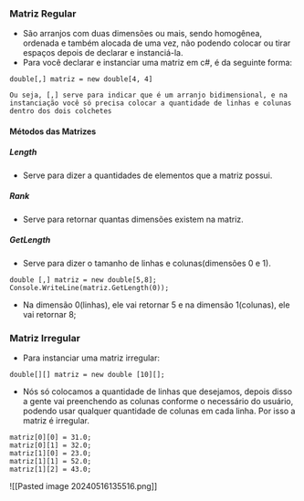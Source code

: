 ### Matriz Regular
- São arranjos com duas dimensões ou mais, sendo homogênea, ordenada e também alocada de uma vez, não podendo colocar ou tirar espaços depois de declarar e instanciá-la. 
- Para você declarar e instanciar uma matriz em c#, é da seguinte forma:
```
double[,] matriz = new double[4, 4]
```
	Ou seja, [,] serve para indicar que é um arranjo bidimensional, e na instanciação você só precisa colocar a quantidade de linhas e colunas dentro dos dois colchetes
#### Métodos das Matrizes
##### Length 
- Serve para dizer a quantidades de elementos que a matriz possui.
##### Rank
- Serve para retornar quantas dimensões existem na matriz.
##### GetLength
- Serve para dizer o tamanho de linhas e colunas(dimensões 0 e 1).
```
double [,] matriz = new double[5,8];
Console.WriteLine(matriz.GetLength(0));
```
- Na dimensão 0(linhas), ele vai retornar 5 e na dimensão 1(colunas), ele vai retornar 8;



### Matriz Irregular
- Para instanciar uma matriz irregular:
```
double[][] matriz = new double [10][];
```
- Nós só colocamos a quantidade de linhas que desejamos, depois disso a gente vai preenchendo as colunas conforme o necessário do usuário, podendo usar qualquer quantidade de colunas em cada linha. Por isso a matriz é irregular.
```
matriz[0][0] = 31.0;
matriz[0][1] = 32.0;
matriz[1][0] = 23.0;
matriz[1][1] = 52.0;
matriz[1][2] = 43.0;
```
![[Pasted image 20240516135516.png]]